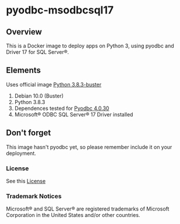 # pyodbc-msodbcsql17

## Overview

This is a Docker image to deploy apps on Python 3, using pyodbc and Driver 17 for SQL Server®.

## Elements

Uses official image [Python 3.8.3-buster](https://hub.docker.com/_/python/)

1. Debian 10.0 (Buster)
2. Python 3.8.3
3. Dependences tested for [Pyodbc 4.0.30](https://pypi.org/project/pyodbc/4.0.30/)
4. Microsoft® ODBC SQL Server® 17 Driver installed

## Don't forget

This image hasn't pyodbc yet, so please remember include it on your deployment.

### License

See this [License](LICENSE)

### Trademark Notices

Microsoft® and SQL Server® are registered trademarks of Microsoft Corporation in the United States and/or other countries.

